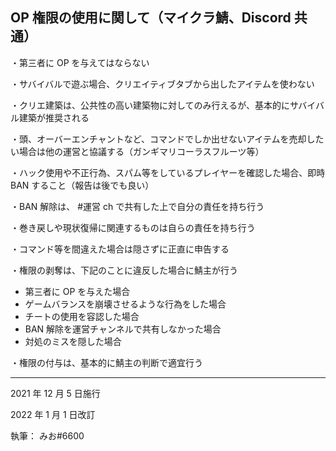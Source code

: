 ## OP 権限の使用に関して（マイクラ鯖、Discord 共通）

・第三者に OP を与えてはならない

・サバイバルで遊ぶ場合、クリエイティブタブから出したアイテムを使わない

・クリエ建築は、公共性の高い建築物に対してのみ行えるが、基本的にサバイバル建築が推奨される

・頭、オーバーエンチャントなど、コマンドでしか出せないアイテムを売却したい場合は他の運営と協議する（ガンギマリコーラスフルーツ等）

・ハック使用や不正行為、スパム等をしているプレイヤーを確認した場合、即時 BAN すること（報告は後でも良い）

・BAN 解除は、 #運営 ch で共有した上で自分の責任を持ち行う

・巻き戻しや現状復帰に関連するものは自らの責任を持ち行う

・コマンド等を間違えた場合は隠さずに正直に申告する

・権限の剥奪は、下記のことに違反した場合に鯖主が行う

- 第三者に OP を与えた場合
- ゲームバランスを崩壊させるような行為をした場合
- チートの使用を容認した場合
- BAN 解除を運営チャンネルで共有しなかった場合
- 対処のミスを隠した場合

・権限の付与は、基本的に鯖主の判断で適宜行う

---

2021 年 12 月 5 日施行

2022 年 1 月 1 日改訂

執筆： みお#6600

